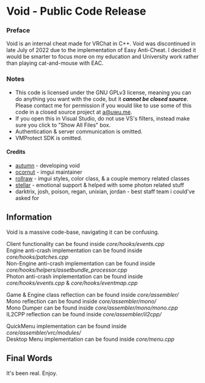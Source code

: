 # Void - Public Code Release
### Preface
Void is an internal cheat made for VRChat in C++. Void was discontinued in late July of 2022 due to the implementation of Easy Anti-Cheat. I decided it would be smarter to focus more on my education and University work rather than playing cat-and-mouse with EAC. 
### Notes
* This code is licensed under the GNU GPLv3 license, meaning you can do anything you want with the code, but it ***cannot be closed source***. Please contact me for permission if you would like to use some of this code in a closed source project at a@uwu.me.
* If you open this in Visual Studio, do not use VS's filters, instead make sure you click to "Show All Files" box.
* Authentication & server communication is omitted.
* VMProtect SDK is omitted.
#### Credits
* [autumn](https://github.com/autumncpp) - developing void
* [ocornut](https://github.com/ocornut) - imgui maintainer
* [rollraw](https://github.com/rollraw) - imgui styles, color class, & a couple memory related classes
* [stellar](https://github.com/ImStellar) - emotional support & helped with some photon related stuff
* darktrix, josh, poison, regan, unixian, jordan - best staff team i could've asked for

## Information
Void is a massive code-base, navigating it can be confusing.

Client functionality can be found inside *core/hooks/events.cpp*\
Engine anti-crash implementation can be found inside *core/hooks/patches.cpp*\
Non-Engine anti-crash implementation can be found inside *core/hooks/helpers/assetbundle_processor.cpp*\
Photon anti-crash implementation can be found inside *core/hooks/events.cpp* & *core/hooks/eventmap.cpp*

Game & Engine class reflection can be found inside *core/assembler/*\
Mono reflection can be found inside *core/assembler/mono/*\
Mono Dumper can be found inside *core/assembler/mono/mono.cpp*\
IL2CPP reflection can be found inside *core/assembler/il2cpp/*

QuickMenu implementation can be found inside *core/assembler/vrc/modules/*\
Desktop Menu implementation can be found inside *core/menu.cpp*

## Final Words
It's been real. Enjoy.
